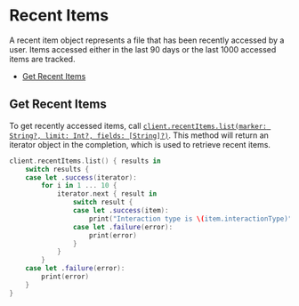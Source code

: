 Recent Items
=======

A recent item object represents a file that has been recently accessed by a user. Items accessed either in the last 90 days or the last 1000 accessed items are tracked.

<!-- START doctoc generated TOC please keep comment here to allow auto update -->
<!-- DON'T EDIT THIS SECTION, INSTEAD RE-RUN doctoc TO UPDATE -->


- [Get Recent Items](#get-recent-items)

<!-- END doctoc generated TOC please keep comment here to allow auto update -->

Get Recent Items
----------------

To get recently accessed items, call
[`client.recentItems.list(marker: String?, limit: Int?, fields: [String]?)`][get-recent-items]. This method will return an iterator object in the completion, which is used to retrieve recent items.

```swift
client.recentItems.list() { results in
    switch results {
    case let .success(iterator):
        for i in 1 ... 10 {
            iterator.next { result in
                switch result {
                case let .success(item):
                    print("Interaction type is \(item.interactionType)")
                case let .failure(error):
                    print(error)
                }
            }
        }
    case let .failure(error):
        print(error)
    }
}
```

[get-recent-items]: http://opensource.box.com/box-ios-sdk/Classes/RecentItemsModule.html#/s:6BoxSDK17RecentItemsModuleC4list6marker5limit6fields10completionySSSg_SiSgSaySSGSgys6ResultOyAA14PagingIteratorCyAA0C4ItemCGAA0A8SDKErrorCGctF